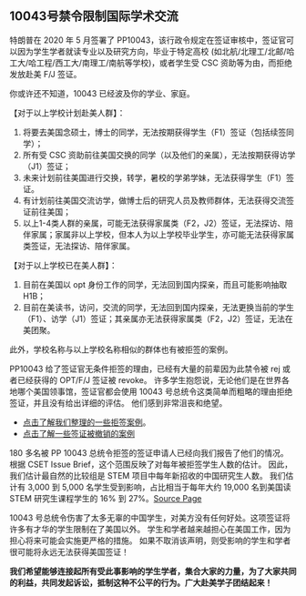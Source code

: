 <!--
 * @Author: WANG Maonan
 * @Date: 2021-06-11 12:53:05
 * @Description: 大体介绍
 * @LastEditTime: 2021-07-04 13:03:49
-->
## 10043号禁令限制国际学术交流

特朗普在 2020 年 5 月签署了 PP10043，该行政令规定在签证审核中，签证官可以因为学生学者就读专业以及研究方向，毕业于特定高校 (如北航/北理工/北邮/哈工大/哈工程/西工大/南理工/南航等学校)，或者学生受 CSC 资助等为由，而拒绝发放赴美 F/J 签证。

你或许还不知道，10043 已经波及你的学业、家庭。

【对于以上学校计划赴美人群】：

1. 将要去美国念硕士，博士的同学，无法按期获得学生（F1）签证（包括续签同学）；
2. 所有受 CSC 资助前往美国交换的同学（以及他们的亲属），无法按期获得访学（J1）签证；
3. 未来计划前往美国进行交换，转学，暑校的学弟学妹，无法获得学生（F1）签证。
4. 有计划前往美国交流访学，做博士后的研究人员及教师群体，无法获得交流签证前往美国；
5. 以上1-4类人群的亲属，可能无法获得家属类（F2，J2）签证，无法探访、陪伴家属；家属非以上学校，但本人为以上学校毕业学生，亦可能无法获得家属类签证，无法探访、陪伴家属。

【对于以上学校已在美人群】：

1. 目前在美国以 opt 身份工作的同学，无法回到国内探亲，而且可能影响抽取 H1B；
2. 目前在美读书，访问，交流的同学，无法回到国内探亲，无法更换当前的学生（F1）、访学（J1）签证；其亲属亦无法获得家属类（F2，J2）签证，无法在美团聚。

此外，学校名称与以上学校名称相似的群体也有被拒签的案例。

PP10043 给了签证官无条件拒签的理由，已经有大量的前辈因为此禁令被 rej 或者已经获得的 OPT/F/J 签证被 revoke。
许多学生抱怨说，无论他们是在世界各地哪个美国领事馆，签证官都会使用 10043 号总统令这类简单而粗略的理由拒绝签证，并且没有给出详细的评估。
他们感到非常沮丧和绝望。

- [点击了解我们整理的一些拒签案例](https://docs.qq.com/sheet/DTkNldUFudkNyTXVW)。
- [点击了解一些签证被撤销的案例](https://docs.qq.com/sheet/DZklBQ0ZlTnFRRXZX)

180 多名被 PP 10043 总统令拒签的签证申请人已经向我们报告了他们的情况。
根据 CSET Issue Brief，这个范围反映了对每年被拒签学生人数的估计。
因此，我们估计最自然的比较组是 STEM 项目中每年新招收的中国研究生人数。
我们估计有 3,000 到 5,000 名学生受到影响，占比相当于每年大约 19,000 名到美国读 STEM 研究生课程学生的 16% 到 27%。[Source Page](https://cset.georgetown.edu/wp-content/uploads/CSET-Assessing-the-Scope-of-U.S.-Visa-Restrictions-on-Chinese-Students-2.pdf)

10043 号总统令伤害了太多无辜的中国学生，对美方没有任何好处。这项签证将许多有才华的学生限制在了美国以外。
学生和学者越来越担心在美国工作，因为担心将来可能会实施更严格的措施。
如果不取消该声明，则受影响的学生和学者很可能将永远无法获得美国签证！

**我们希望能够连接起所有受此事影响的学生学者，集合大家的力量，为了大家共同的利益，共同发起诉讼，抵制这种不公平的行为。广大赴美学子团结起来！**

